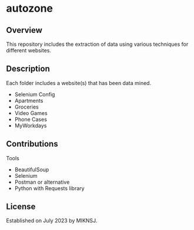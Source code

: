 # autozone

## Overview
This repository includes the extraction of data using various techniques for different websites. 

## Description
Each folder includes a website(s) that has been data mined.

- Selenium Config
- Apartments
- Groceries
- Video Games
- Phone Cases
- MyWorkdays

## Contributions
Tools

- BeautifulSoup
- Selenium
- Postman or alternative
- Python with Requests library

## License
Established on July 2023 by MIKNSJ.
